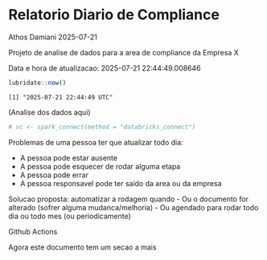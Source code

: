 # Relatorio Diario de Compliance
Athos Damiani
2025-07-21

Projeto de analise de dados para a area de compliance da Empresa X

Data e hora de atualizacao: 2025-07-21 22:44:49.008646

``` r
lubridate::now()
```

    [1] "2025-07-21 22:44:49 UTC"

(Analise dos dados aqui)

``` r
# sc <- spark_connect(method = "databricks_connect")
```

Problemas de uma pessoa ter que atualizar todo dia:

-   A pessoa pode estar ausente
-   A pessoa pode esquecer de rodar alguma etapa
-   A pessoa pode errar
-   A pessoa responsavel pode ter saido da area ou da empresa

Solucao proposta: automatizar a rodagem quando - Ou o documento for
alterado (sofrer alguma mudanca/melhoria) - Ou agendado para rodar todo
dia ou todo mes (ou periodicamente)

Github Actions

Agora este documento tem um secao a mais
